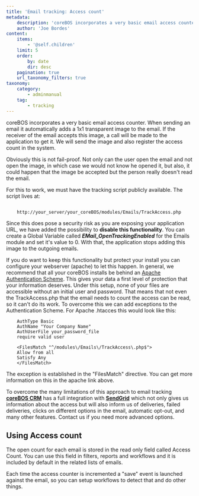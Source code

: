 ```yaml
---
title: 'Email tracking: Access count'
metadata:
    description: 'coreBOS incorporates a very basic email access counter.'
    author: 'Joe Bordes'
content:
    items:
        - '@self.children'
    limit: 5
    order:
        by: date
        dir: desc
    pagination: true
    url_taxonomy_filters: true
taxonomy:
    category:
        - adminmanual
    tag:
        - tracking
---
```


coreBOS incorporates a very basic email access counter. When sending an
email it automatically adds a 1x1 transparent image to the email. If the
receiver of the email accepts this image, a call will be made to the
application to get it. We will send the image and also register the
access count in the system.

Obviously this is not fail-proof. Not only can the user open the email
and not open the image, in which case we would not know he opened it,
but also, it could happen that the image be accepted but the person
really doesn't read the email.

For this to work, we must have the tracking script publicly available.
The script lives at:
```

    http://your_server/your_coreBOS/modules/Emails/TrackAccess.php
```
Since this does pose a security risk as you are exposing your
application URL, we have added the possibility to **disable this functionality**. You can create a Global Variable called
***EMail_OpenTrackingEnabled*** for the Emails module and set it's
value to 0. With that, the application stops adding this image to the
outgoing emails.

If you do want to keep this functionality but protect your install you
can configure your webserver (apache) to let this happen. In general, we
recommend that all your coreBOS installs be behind an [Apache Authentication Scheme](https://httpd.apache.org/docs/2.2/howto/auth.html). This gives
your data a first level of protection that your information deserves.
Under this setup, none of your files are accessible without an initial
user and password. That means that not even the TrackAccess.php that the
email needs to count the access can be read, so it can't do its work. To
overcome this we can add exceptions to the Authentication Scheme. For
Apache .htacces this would look like this:
```
    AuthType Basic
    AuthName "Your Company Name"
    AuthUserFile your_password_file
    require valid user

    <FilesMatch "^/modules\/Emails\/TrackAccess\.php$">
    Allow from all
    Satisfy Any
    </FilesMatch>
```
The exception is established in the "FilesMatch" directive. You can get
more information on this in the apache link above.

<div class="notices blue">
To overcome the many limitations of
this approach to email tracking <strong><a href="http://coreboscrm.tsolucio.com/">coreBOS CRM</a></strong> has a full integration with
<strong><a href="http://sendgrid/">SendGrid</a></strong> which not only gives us information about
the access but will also inform us of deliveries, failed deliveries,
clicks on different options in the email, automatic opt-out, and many
other features. Contact us if you need more advanced options.
</div>

## Using Access count

The open count for each email is stored in the read only field called
Access Count. You can use this field in filters, reports and workflows
and it is included by default in the related lists of emails.

Each time the access counter is incremented a "save" event is launched
against the email, so you can setup workflows to detect that and do
other things.
